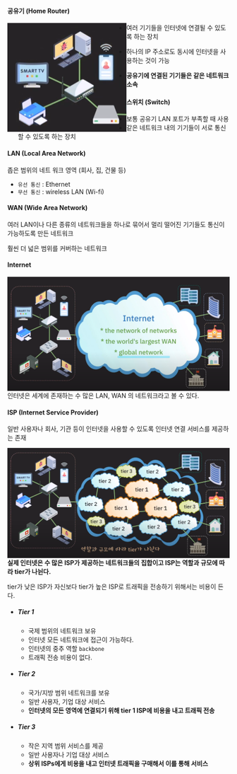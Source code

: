 #### 공유기 (Home Router)

<img src="../images/image-20241125031221067.png" alt="image-20241125031221067" align="left" style="zoom:;" />

- 여러 기기들을 인터넷에 연결될 수 있도록 하는 장치
- 하나의 IP 주소로도 동시에 인터넷을 사용하는 것이 가능

- **공유기에 연결된 기기들은 같은 네트워크 소속**



#### 스위치 (Switch)

- 보통 공유기 LAN 포트가 부족할 때 사용
- 같은 네트워크 내의 기기들이 서로 통신할 수 있도록 하는 장치



#### LAN (Local Area Network)

좁은 범위의 네트 워크 영역 (회사, 집, 건물 등)

- `유선 통신` : Ethernet
- `무선 통신` : wireless LAN (Wi-fi)



#### WAN (Wide Area Network)

여러 LAN이나 다른 종류의 네트워크들을 하나로 묶어서 멀리 떨어진 기기들도 통신이 가능하도록 만든 네트워크

훨씬 더 넓은 범위를 커버하는 네트워크



#### Internet

<img src="../images/image-20241125031800823.png" alt="image-20241125031800823" style="zoom:80%;" align="left"/>

인터넷은 세계에 존재하는 수 많은 LAN, WAN 의 네트워크라고 볼 수 있다.



#### ISP (Internet Service Provider)

일반 사용자나 회사, 기관 등이 인터넷을 사용할 수 있도록 인터넷 연결 서비스를 제공하는 존재

<img src="../images/image-20241125032354382.png" alt="image-20241125032354382" style="zoom:80%;" align="left"/>

**실제 인터넷은 수 많은 ISP가 제공하는 네트워크들의 집합이고 ISP는 역할과 규모에 따라 tier가 나뉜다.**

tier가 낮은 ISP가 자신보다 tier가 높은 ISP로 트래픽을 전송하기 위해서는 비용이 든다.

- ##### Tier 1

  - 국제 범위의 네트워크 보유
  - 인터넷 모든 네트워크에 접근이 가능하다.
  - 인터넷의 중추 역할 `backbone`
  - 트래픽 전송 비용이 없다.

- ##### Tier 2

  - 국가/지방 범위 네트워크를 보유
  - 일반 사용자, 기업 대상 서비스
  - **인터넷의 모든 영역에 연결되기 위해 tier 1 ISP에 비용을 내고 트래픽 전송**

- ##### Tier 3

  - 작은 지역 범위 서비스를 제공
  - 일반 사용자나 기업 대상 서비스
  - **상위 ISPs에게 비용을 내고 인터넷 트래픽을 구매해서 이를 통해 서비스**

